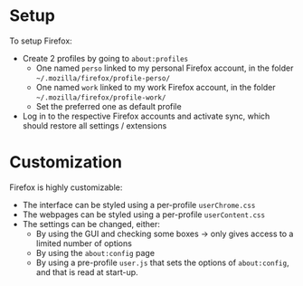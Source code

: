 # Setup
To setup Firefox:

- Create 2 profiles by going to `about:profiles`
    - One named `perso` linked to my personal Firefox account, in the folder `~/.mozilla/firefox/profile-perso/`
    - One named `work` linked to my work Firefox account, in the folder `~/.mozilla/firefox/profile-work/`
    - Set the preferred one as default profile
- Log in to the respective Firefox accounts and activate sync, which should restore all settings / extensions

# Customization

Firefox is highly customizable:
- The interface can be styled using a per-profile `userChrome.css`
- The webpages can be styled using a per-profile `userContent.css`
- The settings can be changed, either:
    - By using the GUI and checking some boxes → only gives access to a limited number of options
    - By using the `about:config` page
    - By using a pre-profile `user.js` that sets the options of `about:config`, and that is read at start-up.
